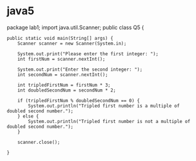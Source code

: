 # java5
package lab1;
import java.util.Scanner;
public class Q5 {

	public static void main(String[] args) {
		Scanner scanner = new Scanner(System.in);

        System.out.print("Please enter the first integer: ");
        int firstNum = scanner.nextInt();

        System.out.print("Enter the second integer: ");
        int secondNum = scanner.nextInt();

        int tripledFirstNum = firstNum * 3;
        int doubledSecondNum = secondNum * 2;

        if (tripledFirstNum % doubledSecondNum == 0) {
            System.out.println("Tripled first number is a multiple of doubled second number.");
        } else {
            System.out.println("Tripled first number is not a multiple of doubled second number.");
        }

        scanner.close();

	}
